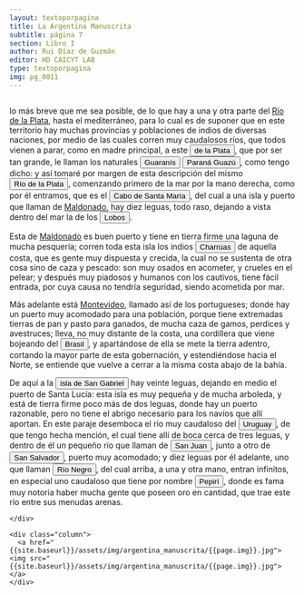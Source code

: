```yaml
---
layout: textoporpagina
title: La Argentina Manuscrita
subtitle: página 7
section: Libro I
author: Rui Díaz de Guzmán
editor: HD CAICYT LAB
type: textoporpagina
img: pg_0011
---
```


<div class="row">
    <div class="column">

<p>lo más breve que me sea posible, de lo que hay a una y otra parte del <a href="https://recogito.pelagios.org/document/wzqxhk0h3vpikm/part/1/edit#9cb63c35-2b8d-4faa-82e3-899cd8ac34b1" target="_blank">Río de la Plata</a>, hasta el mediterráneo, para lo cual es de suponer que en este territorio hay muchas provincias y poblaciones de indios de diversas naciones, por medio de las cuales corren muy caudalosos ríos, que todos vienen a parar, como en madre principal, a este <a href="https://recogito.pelagios.org/document/wzqxhk0h3vpikm/part/1/edit#ae32d52b-21fa-4570-b9f2-956ed93b1d71" target="_blank"><button class="balloon" data-balloon-pos="up" data-balloon-length="large" data-balloon="Río de la Plata">de la Plata</button></a>, que por ser tan grande, le llaman los naturales <button class="balloon" data-balloon-pos="up" data-balloon-length="large" data-balloon="Refiere a los guaraníes o avá, según su autodenominación (que significa &quot;ser humano&quot;), se extendían, divididos en distintas parcialidades, entre la costa brasileña y los contrafuertes andinos, teniendo además asentamientos en las islasdel Río Paraná y del delta del Río de la Plata. Cultivadores selvícolas, producían regulamente excedentes agrícolas que serían indispensables para el avance de la conquista española en el región.">Guaranís</button> <a href="https://recogito.pelagios.org/document/wzqxhk0h3vpikm/part/1/edit#c4407351-2020-4084-81aa-6b74e626abd5" target="_blank"><button class="balloon" data-balloon-pos="up" data-balloon-length="large" data-balloon="Se refiere al Río Paraná. Río de la Plata">Paraná Guazú</button></a>, como tengo dicho: y así tomaré por margen de esta descripción del mismo <a href="https://recogito.pelagios.org/document/wzqxhk0h3vpikm/part/1/edit#aa5a330d-2da4-4581-b231-00ddc08d69a7" target="_blank"><button class="balloon" data-balloon-pos="up" data-balloon-length="large" data-balloon="Río de la Plata">Río de la Plata</button></a>, comenzando primero de la mar por la mano derecha, como por él entramos, que es el <a href="https://recogito.pelagios.org/document/wzqxhk0h3vpikm/part/1/edit#a5fc51a9-61fc-44e8-aeec-27c29889cda9" target="_blank"><button class="balloon" data-balloon-pos="up" data-balloon-length="large" data-balloon="Sobre la costa Uruguaya, probablemente en el balneario La Paloma en el Departamento de Rocha.">Cabo de Santa María</button></a>, del cual a una isla y puerto que llaman de <a href="https://recogito.pelagios.org/document/wzqxhk0h3vpikm/part/1/edit#f455be59-e505-4390-99e3-924a19ecc940" target="_blank">Maldonado</a>, hay diez leguas, todo raso, dejando a vista dentro del mar la de los <button class="balloon" data-balloon-pos="up" data-balloon-length="large" data-balloon="Refiere a la isla que se encuentra al sureste de Punta del Este en Uruguay. Esta isla resultaba clave, por su colonia de lobos marinos, para el abstecimiento de los barcos que salían o entraban al Río de la Plata en su exploración temprana.">Lobos</button>.</p> <p>Esta de <a href="https://recogito.pelagios.org/document/wzqxhk0h3vpikm/part/1/edit#4fc068da-4846-4e67-9798-a21ecf3fbc3c" target="_blank">Maldonado</a> es buen puerto y tiene en tierra firme una laguna de mucha pesquería; corren toda esta isla los indios <button class="balloon" data-balloon-pos="up" data-balloon-length="large" data-balloon="Los charrúas constituían una sociedad de cazadores-recoletores que habitaban en los actuales territorios de Uruguay.">Charrúas</button> de aquella costa, que es gente muy dispuesta y crecida, la cual no se sustenta de otra cosa sino de caza y pescado: son muy osados en acometer, y crueles en el pelear; y después muy piadosos y humanos con los cautivos, tiene fácil entrada, por cuya causa no tendría seguridad, siendo acometida por mar.</p> <p>Más adelante está <a href="https://recogito.pelagios.org/document/wzqxhk0h3vpikm/part/1/edit#cef33fa1-de78-4e77-801d-a8e4ebe9993a" target="_blank">Montevideo</a>, llamado así de los portugueses; donde hay un puerto muy acomodado para una población, porque tiene extremadas tierras de pan y pasto para ganados, de mucha caza de gamos, perdices y avestruces; lleva, no muy distante de la costa, una cordillera que viene bojeando del <a href="https://recogito.pelagios.org/document/wzqxhk0h3vpikm/part/1/edit#04a39fe1-e687-41d3-9ab0-78f4fcfbc72b" target="_blank"><button class="balloon" data-balloon-pos="up" data-balloon-length="large" data-balloon="La costa de lo que hoy es territorio brasileño fue el primer punto al que llegaron los europeos en América del Sur. La primera expedición que exploró la región fue un desprendimiento de la flota portuguesa que Vasco da Gama (1460-1524) llevaba hacia Oriente. Las naves dirigidas por Pedro Álvarez de Cabral (1467-1520) se alejaron excesivamente de la costa de África y terminaron en el extremo sur de actual territorio del Estado de Bahía, en que el permanecieron entre abril y mayo del año 1500.">Brasil</button></a>, y apartándose de ella se mete la tierra adentro, cortando la mayor parte de esta gobernación, y estendiéndose hacia el Norte, se entiende que vuelve a cerrar a la misma costa abajo de la bahía.</p> <p>De aquí a la <a href="https://recogito.pelagios.org/document/wzqxhk0h3vpikm/part/1/edit#215857da-1bd8-4227-9df3-6b14006226a1" target="_blank"><button class="balloon" data-balloon-pos="up" data-balloon-length="large" data-balloon="Isla del mismo nombre en la costa uruguaya frente a Colonia.">isla de San Gabriel</button></a> hay veinte leguas, dejando en medio el puerto de Santa Lucía: esta isla es muy pequeña y de mucha arboleda, y está de tierra firme poco más de dos leguas, donde hay un puerto razonable, pero no tiene el abrigo necesario para los navíos que allí aportan. En este paraje desemboca el río muy caudaloso del <button class="balloon" data-balloon-pos="up" data-balloon-length="large" data-balloon="Refiere al río Uruguay actual.">Uruguay</button>, de que tengo hecha mención, el cual tiene allí de boca cerca de tres leguas, y dentro de él un pequeño río que llaman de <button class="balloon" data-balloon-pos="up" data-balloon-length="large" data-balloon="Reifere al Arroyo Arenal Grande">San Juan</button>, junto a otro de <button class="balloon" data-balloon-pos="up" data-balloon-length="large" data-balloon="Refiere al río de San Salvador en Uruguay.">San Salvador</button>, puerto muy acomodado; y diez leguas por él adelante, uno que llaman <button class="balloon" data-balloon-pos="up" data-balloon-length="large" data-balloon="Refiere al Río Negro de Uruguay.">Río Negro</button>, del cual arriba, a una y otra mano, entran infinitos, en especial uno caudaloso que tiene por nombre <button class="balloon" data-balloon-pos="up" data-balloon-length="large" data-balloon="Refiere al Pepirí Guazú actual.">Pepirí</button>, donde es fama muy notoria haber mucha gente que poseen oro en cantidad, que trae este río entre sus menudas arenas.<p> 

    </div>

    <div class="column">
      <a href="{{site.baseurl}}/assets/img/argentina_manuscrita/{{page.img}}.jpg"><img src="{{site.baseurl}}/assets/img/argentina_manuscrita/{{page.img}}.jpg"></a>
    </div>
</div>